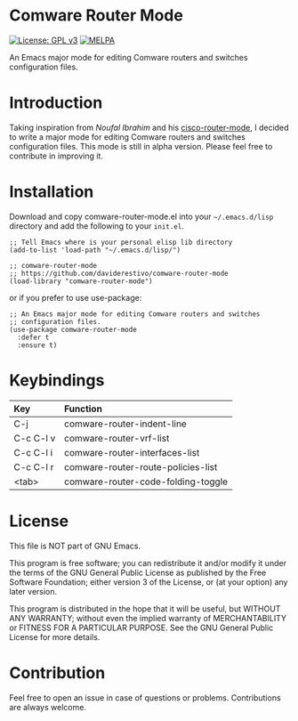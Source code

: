 # Comware Router Mode

[![License: GPL v3](https://img.shields.io/badge/License-GPL%20v3-blue.svg)](https://www.gnu.org/licenses/gpl-3.0)
[![MELPA](https://melpa.org/packages/comware-router-mode-badge.svg)](https://melpa.org/#/comware-router-mode)

An Emacs major mode for editing Comware routers and switches
configuration files.

# Introduction
Taking inspiration from *Noufal Ibrahim* and his
[cisco-router-mode](https://www.emacswiki.org/emacs/cisco-router-mode.el),
I decided to write a major mode for editing Comware routers and
switches configuration files. This mode is still in alpha version.
Please feel free to contribute in improving it.

# Installation
Download and copy comware-router-mode.el into your `~/.emacs.d/lisp`
directory and add the following to your `init.el`.

```
;; Tell Emacs where is your personal elisp lib directory
(add-to-list 'load-path "~/.emacs.d/lisp/")

;; comware-router-mode
;; https://github.com/daviderestivo/comware-router-mode
(load-library "comware-router-mode")
```

or if you prefer to use use-package:

```
;; An Emacs major mode for editing Comware routers and switches
;; configuration files.
(use-package comware-router-mode
  :defer t
  :ensure t)
```

# Keybindings
| Key       | Function                           |
| :---      | :---                               |
| C-j       | comware-router-indent-line         |
| C-c C-l v | comware-router-vrf-list            |
| C-c C-l i | comware-router-interfaces-list     |
| C-c C-l r | comware-router-route-policies-list |
| \<tab\>     | comware-router-code-folding-toggle |

# License
 This file is NOT part of GNU Emacs.

 This program is free software; you can redistribute it and/or
 modify it under the terms of the GNU General Public License
 as published by the Free Software Foundation; either version 3
 of the License, or (at your option) any later version.

 This program is distributed in the hope that it will be useful,
 but WITHOUT ANY WARRANTY; without even the implied warranty of
 MERCHANTABILITY or FITNESS FOR A PARTICULAR PURPOSE.  See the
 GNU General Public License for more details.

# Contribution
Feel free to open an issue in case of questions or problems.
Contributions are always welcome.
